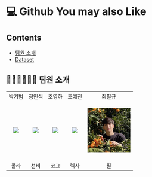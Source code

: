 # 💻 Github You may also Like

## Contents

- [팀원 소개](#-팀원-소개)
- [Dataset](#-Dataset)

## 👩🏻‍💻👨🏻‍💻 팀원 소개

<table align="center">
    <tr>
        <td align="center">박기범</td>
        <td align="center">정인식</td>
        <td align="center">조영하</td>
        <td align="center">조예진</td>
        <td align="center">최필규</td>
    </tr>
    <tr height="160px">
        <td align="center">
            <img height="120px" weight="120px" src="https://avatars.githubusercontent.com/u/61653740?v=4"/>
        </td>
        <td align="center">
            <img height="120px" weight="120px" src="https://avatars.githubusercontent.com/u/38286295?s=460&v=4"/>
        </td>
        <td align="center">
            <img height="120px" weight="120px" src="https://avatars.githubusercontent.com/u/38286295?s=460&v=4"/>
        </td>
        <td align="center">
            <img height="120px" weight="120px" src="https://avatars.githubusercontent.com/u/38286295?s=460&v=4"/>
        </td>
        <td align="center">
            <img height="120px" weight="120px" src="https://github.com/pilkyuchoi/images/blob/main/phil_profile.jpg"/>
        </td>
    </tr>
        <td align="center">폴라</td>
        <td align="center">선비</td>
        <td align="center">코그</td>
        <td align="center">렉사</td>
        <td align="center">필</td>
    <tr>
    </tr>
    <tr>
    </tr>
    
</table>
